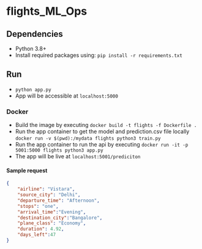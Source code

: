 # flights_ML_Ops


## Dependencies
- Python 3.8+
- Install required packages using: `pip install -r requirements.txt`

## Run
- `python app.py`
- App will be accessible at `localhost:5000`

### Docker
- Build the image by executing `docker build -t flights -f Dockerfile .`
- Run the app container to get the model and prediction.csv file locally `docker run -v $(pwd):/mydata flights python3 train.py`
- Run the app container to run the api by executing `docker run -it -p 5001:5000 flights python3 app.py`
- The app will be live at `localhost:5001/prediciton`

#### Sample request
```JSON
{
    "airline": "Vistara",
    "source_city": "Delhi",
    "departure_time": "Afternoon",
    "stops": "one",
    "arrival_time":"Evening",
    "destination_city":"Bangalore",
    "plane_class": "Economy",
    "duration": 4.92,
    "days_left":47
}
```